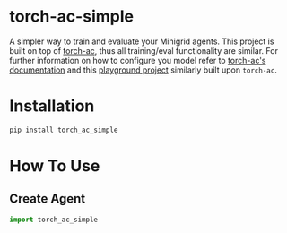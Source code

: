 # torch-ac-simple
A simpler way to train and evaluate your Minigrid agents. This project is built on top of [torch-ac](), thus all training/eval functionality are similar. For further information on how to configure you model refer to [torch-ac's documentation]() and this [playground project]() similarly built upon `torch-ac`.

# Installation
```bash
pip install torch_ac_simple
```

# How To Use
## Create Agent
```py
import torch_ac_simple
```
